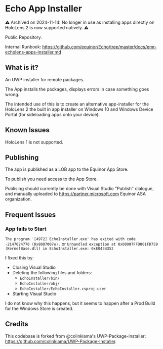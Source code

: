 # Echo App Installer

⚠️ Archived on 2024-11-14: No longer in use as installing apps directly on HoloLens 2 is now supported natively. ⚠️

Public Repository.

Internal Runbook: <https://github.com/equinor/Echo/tree/master/docs/emr-echolens-apps-installer.md>

## What is it?

An UWP installer for remote packages. 

The App installs the packages, displays errors in case something goes wrong.

The intended use of this is to create an alternative app-installer for the HoloLens 2 the built in app installer on Windows 10 and Windows Device Portal (for sideloading apps onto your device).

## Known Issues
    
HoloLens 1 is not supported. 

## Publishing

The app is published as a LOB app to the Equinor App Store.

To publish you need access to the App Store.

Publising should currently be done with Visual Studio "Publish" dialogue, and manually uploaded to <https://partner.microsoft.com> Equinor ASA organization.

## Frequent Issues

### App fails to Start

`The program '[4972] EchoInstaller.exe' has exited with code -2147024770 (0x8007007e).`
or `Unhandled exception at 0x00007FFD001FD759 (KernelBase.dll) in EchoInstaller.exe: 0xE0434352`

I fixed this by:

* Closing Visual Studio
* Deleting the following files and folders:
    * `EchoInstaller/bin/`
    * `EchoInstaller/obj/`
    * `EchoInstaller/EchoInstaller.csproj.user`
* Starting Visual Studio

I do not know why this happens, but it seems to happen after a Prod Build for the Windows Store is created.

## Credits

This codebase is forked from @colinkiama's UWP-Package-Installer: <https://github.com/colinkiama/UWP-Package-Installer>.
